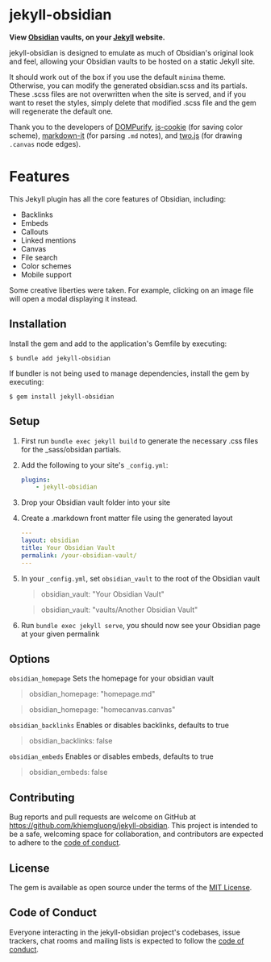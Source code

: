 # jekyll-obsidian

**View <a href="https://obsidian.md/" target="_blank">Obsidian</a> vaults, on your <a href="https://jekyllrb.com/" target="_blank">Jekyll</a> website.**

jekyll-obsidian is designed to emulate as much of Obsidian's original look and feel, allowing your Obsidian vaults to be hosted on a static Jekyll site.

It should work out of the box if you use the default `minima` theme. Otherwise, you can modify the generated obsidian.scss and its partials. These .scss files are not overwritten when the site is served, and if you want to reset the styles, simply delete that modified .scss file and the gem will regenerate the default one.

Thank you to the developers of <a href="https://github.com/cure53/DOMPurify" target="_blank">DOMPurify</a>, <a href="https://github.com/js-cookie/js-cookie" target="_blank">js-cookie</a> (for saving color scheme), <a href="https://github.com/markdown-it/markdown-it" target="_blank">markdown-it</a> (for parsing `.md` notes), and <a href="https://github.com/jonobr1/two.js" target="_blank">two.js</a> (for drawing `.canvas` node edges).

# Features
This Jekyll plugin has all the core features of Obsidian, including:
- Backlinks
- Embeds
- Callouts
- Linked mentions
- Canvas
- File search
- Color schemes
- Mobile support

Some creative liberties were taken. For example, clicking on an image file will open a modal displaying it instead.

## Installation

Install the gem and add to the application's Gemfile by executing:

    $ bundle add jekyll-obsidian

If bundler is not being used to manage dependencies, install the gem by executing:

    $ gem install jekyll-obsidian

## Setup
1. First run `bundle exec jekyll build` to generate the necessary .css files for the _sass/obsidan partials.

2. Add the following to your site's `_config.yml`:
    ```yml
    plugins:
        - jekyll-obsidian
    ```
3. Drop your Obsidian vault folder into your site
4. Create a .markdown front matter file using the generated layout
    ```yml
    ---
    layout: obsidian
    title: Your Obsidian Vault
    permalink: /your-obsidian-vault/
    ---
    ```
5. In your `_config.yml`, set `obsidian_vault` to the root of the Obsidian vault
    > obsidian_vault: "Your Obsidian Vault"

    > obsidian_vault: "vaults/Another Obsidian Vault"
6. Run `bundle exec jekyll serve`, you should now see your Obsidian page at your given permalink

## Options
`obsidian_homepage`
Sets the homepage for your obsidian vault
> obsidian_homepage: "homepage.md"

> obsidian_homepage: "homecanvas.canvas"

`obsidian_backlinks`
Enables or disables backlinks, defaults to true
> obsidian_backlinks: false

`obsidian_embeds`
Enables or disables embeds, defaults to true
> obsidian_embeds: false


## Contributing

Bug reports and pull requests are welcome on GitHub at https://github.com/khiemgluong/jekyll-obsidian. This project is intended to be a safe, welcoming space for collaboration, and contributors are expected to adhere to the [code of conduct](https://github.com/[USERNAME]/jekyll-obsidian/blob/main/CODE_OF_CONDUCT.md).

## License

The gem is available as open source under the terms of the [MIT License](https://opensource.org/licenses/MIT).

## Code of Conduct

Everyone interacting in the jekyll-obsidian project's codebases, issue trackers, chat rooms and mailing lists is expected to follow the [code of conduct](https://github.com/khiemgluong/jekyll-obsidian/blob/main/CODE_OF_CONDUCT.md).
